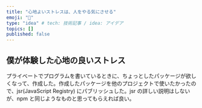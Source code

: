 ```yaml
---
title: "心地よいストレスは、人をやる気にさせる"
emoji: "🦍"
type: "idea" # tech: 技術記事 / idea: アイデア
topics: []
published: false
---
```


## 僕が体験した心地の良いストレス
プライベートでプログラムを書いているときに、ちょっとしたパッケージが欲しくなって、作成した。作成したパッケージを他のプロジェクトで使いたかったので、jsr(JavaScript Registry) にパブリッシュした。jsr の詳しい説明はしないが、npm と同じようなものと思ってもらえれば良い。


